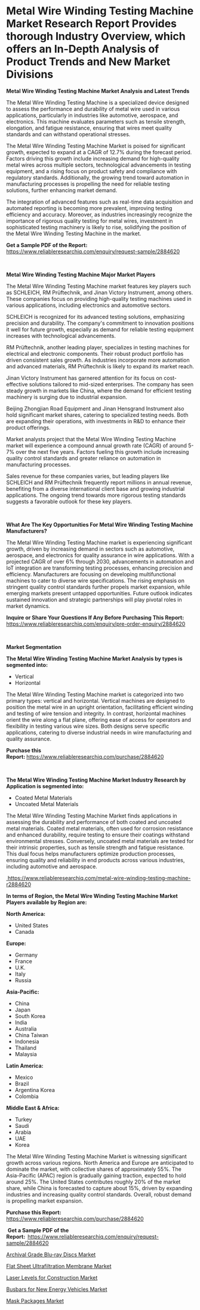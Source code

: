 <p><h1>Metal Wire Winding Testing Machine Market Research Report Provides thorough Industry Overview, which offers an In-Depth Analysis of Product Trends and New Market Divisions</h1></p><p><strong>Metal Wire Winding Testing Machine Market Analysis and Latest Trends</strong></p>
<p><p>The Metal Wire Winding Testing Machine is a specialized device designed to assess the performance and durability of metal wire used in various applications, particularly in industries like automotive, aerospace, and electronics. This machine evaluates parameters such as tensile strength, elongation, and fatigue resistance, ensuring that wires meet quality standards and can withstand operational stresses.</p><p>The Metal Wire Winding Testing Machine Market is poised for significant growth, expected to expand at a CAGR of 12.7% during the forecast period. Factors driving this growth include increasing demand for high-quality metal wires across multiple sectors, technological advancements in testing equipment, and a rising focus on product safety and compliance with regulatory standards. Additionally, the growing trend toward automation in manufacturing processes is propelling the need for reliable testing solutions, further enhancing market demand.</p><p>The integration of advanced features such as real-time data acquisition and automated reporting is becoming more prevalent, improving testing efficiency and accuracy. Moreover, as industries increasingly recognize the importance of rigorous quality testing for metal wires, investment in sophisticated testing machinery is likely to rise, solidifying the position of the Metal Wire Winding Testing Machine in the market.</p></p>
<p><strong>Get a Sample PDF of the Report:&nbsp;</strong> <a href="https://www.reliableresearchiq.com/enquiry/request-sample/2884620?utm_campaign=1896&utm_medium=2&utm_source=Github&utm_content=ia&utm_term=13032025&utm_id=metal-wire-winding-testing-machine">https://www.reliableresearchiq.com/enquiry/request-sample/2884620</a></p>
<p>&nbsp;</p>
<p><strong>Metal Wire Winding Testing Machine Major Market Players</strong></p>
<p><p>The Metal Wire Winding Testing Machine market features key players such as SCHLEICH, RM Prüftechnik, and Jinan Victory Instrument, among others. These companies focus on providing high-quality testing machines used in various applications, including electronics and automotive sectors.</p><p>SCHLEICH is recognized for its advanced testing solutions, emphasizing precision and durability. The company's commitment to innovation positions it well for future growth, especially as demand for reliable testing equipment increases with technological advancements.</p><p>RM Prüftechnik, another leading player, specializes in testing machines for electrical and electronic components. Their robust product portfolio has driven consistent sales growth. As industries incorporate more automation and advanced materials, RM Prüftechnik is likely to expand its market reach.</p><p>Jinan Victory Instrument has garnered attention for its focus on cost-effective solutions tailored to mid-sized enterprises. The company has seen steady growth in markets like China, where the demand for efficient testing machinery is surging due to industrial expansion.</p><p>Beijing Zhongjian Road Equipment and Jinan Hensgrand Instrument also hold significant market shares, catering to specialized testing needs. Both are expanding their operations, with investments in R&D to enhance their product offerings.</p><p>Market analysts project that the Metal Wire Winding Testing Machine market will experience a compound annual growth rate (CAGR) of around 5-7% over the next five years. Factors fueling this growth include increasing quality control standards and greater reliance on automation in manufacturing processes.</p><p>Sales revenue for these companies varies, but leading players like SCHLEICH and RM Prüftechnik frequently report millions in annual revenue, benefiting from a diverse international client base and growing industrial applications. The ongoing trend towards more rigorous testing standards suggests a favorable outlook for these key players.</p></p>
<p>&nbsp;</p>
<p><strong>What Are The Key Opportunities For Metal Wire Winding Testing Machine Manufacturers?</strong></p>
<p><p>The Metal Wire Winding Testing Machine market is experiencing significant growth, driven by increasing demand in sectors such as automotive, aerospace, and electronics for quality assurance in wire applications. With a projected CAGR of over 6% through 2030, advancements in automation and IoT integration are transforming testing processes, enhancing precision and efficiency. Manufacturers are focusing on developing multifunctional machines to cater to diverse wire specifications. The rising emphasis on stringent quality control standards further propels market expansion, while emerging markets present untapped opportunities. Future outlook indicates sustained innovation and strategic partnerships will play pivotal roles in market dynamics.</p></p>
<p><strong>Inquire or Share Your Questions If Any Before Purchasing This Report:</strong> <a href="https://www.reliableresearchiq.com/enquiry/pre-order-enquiry/2884620?utm_campaign=1896&utm_medium=2&utm_source=Github&utm_content=ia&utm_term=13032025&utm_id=metal-wire-winding-testing-machine">https://www.reliableresearchiq.com/enquiry/pre-order-enquiry/2884620</a></p>
<p>&nbsp;</p>
<p><strong>Market Segmentation</strong></p>
<p><strong>The Metal Wire Winding Testing Machine Market Analysis by types is segmented into:</strong></p>
<p><ul><li>Vertical</li><li>Horizontal</li></ul></p>
<p><p>The Metal Wire Winding Testing Machine market is categorized into two primary types: vertical and horizontal. Vertical machines are designed to position the metal wire in an upright orientation, facilitating efficient winding and testing of wire tension and integrity. In contrast, horizontal machines orient the wire along a flat plane, offering ease of access for operators and flexibility in testing various wire sizes. Both designs serve specific applications, catering to diverse industrial needs in wire manufacturing and quality assurance.</p></p>
<p><strong>Purchase this Report:&nbsp;</strong><a href="https://www.reliableresearchiq.com/purchase/2884620?utm_campaign=1896&utm_medium=2&utm_source=Github&utm_content=ia&utm_term=13032025&utm_id=metal-wire-winding-testing-machine">https://www.reliableresearchiq.com/purchase/2884620</a></p>
<p>&nbsp;</p>
<p><strong>The Metal Wire Winding Testing Machine Market Industry Research by Application is segmented into:</strong></p>
<p><ul><li>Coated Metal Materials</li><li>Uncoated Metal Materials</li></ul></p>
<p><p>The Metal Wire Winding Testing Machine Market finds applications in assessing the durability and performance of both coated and uncoated metal materials. Coated metal materials, often used for corrosion resistance and enhanced durability, require testing to ensure their coatings withstand environmental stresses. Conversely, uncoated metal materials are tested for their intrinsic properties, such as tensile strength and fatigue resistance. This dual focus helps manufacturers optimize production processes, ensuring quality and reliability in end products across various industries, including automotive and aerospace.</p></p>
<p><a href="https://www.reliableresearchiq.com/metal-wire-winding-testing-machine-r2884620?utm_campaign=1896&utm_medium=2&utm_source=Github&utm_content=ia&utm_term=13032025&utm_id=metal-wire-winding-testing-machine">&nbsp;https://www.reliableresearchiq.com/metal-wire-winding-testing-machine-r2884620</a></p>
<p><strong>In terms of Region, the Metal Wire Winding Testing Machine Market Players available by Region are:</strong></p>
<p>
    <p> <strong> North America: </strong>
        <ul>
            <li>United States</li>
            <li>Canada</li>
        </ul>
        </p> 
    <p> <strong> Europe: </strong>
        <ul>
            <li>Germany</li>
            <li>France</li>
            <li>U.K.</li>
            <li>Italy</li>
            <li>Russia</li>
        </ul>
        </p> 
    <p> <strong> Asia-Pacific: </strong>
        <ul>
            <li>China</li>
            <li>Japan</li>
            <li>South Korea</li>
            <li>India</li>
            <li>Australia</li>
            <li>China Taiwan</li>
            <li>Indonesia</li>
            <li>Thailand</li>
            <li>Malaysia</li>
        </ul>
        </p> 
    <p> <strong> Latin America: </strong>
        <ul>
            <li>Mexico</li>
            <li>Brazil</li>
            <li>Argentina Korea</li>
            <li>Colombia</li>
        </ul>
        </p> 
    <p> <strong> Middle East & Africa: </strong>
        <ul>
            <li>Turkey</li>
            <li>Saudi</li>
            <li>Arabia</li>
            <li>UAE</li>
            <li>Korea</li>
        </ul>
    </p>
    </p>
<p><p>The Metal Wire Winding Testing Machine Market is witnessing significant growth across various regions. North America and Europe are anticipated to dominate the market, with collective shares of approximately 55%. The Asia-Pacific (APAC) region is gradually gaining traction, expected to hold around 25%. The United States contributes roughly 20% of the market share, while China is forecasted to capture about 15%, driven by expanding industries and increasing quality control standards. Overall, robust demand is propelling market expansion.</p></p>
<p><strong>Purchase this Report: </strong><a href="https://www.reliableresearchiq.com/purchase/2884620?utm_campaign=1896&utm_medium=2&utm_source=Github&utm_content=ia&utm_term=13032025&utm_id=metal-wire-winding-testing-machine">https://www.reliableresearchiq.com/purchase/2884620</a></p>
<p>&nbsp;<strong>Get a Sample PDF of the Report:&nbsp;&nbsp;</strong><a href="https://www.reliableresearchiq.com/enquiry/request-sample/2884620?utm_campaign=1896&utm_medium=2&utm_source=Github&utm_content=ia&utm_term=13032025&utm_id=metal-wire-winding-testing-machine">https://www.reliableresearchiq.com/enquiry/request-sample/2884620</a></p>
<p><strong></strong></p>
<p><p><a href="https://www.linkedin.com/pulse/forecast-of57-cagr-study-archival-grade-blu-ray-discs-p1ude?utm_campaign=1896&utm_medium=2&utm_source=Github&utm_content=ia&utm_term=13032025&utm_id=metal-wire-winding-testing-machine">Archival Grade Blu-ray Discs Market</a></p><p><a href="https://github.com/guzasbahsas/Market-Research-Report-List-1/blob/main/flat-sheet-ultrafiltration-membrane-market.md?utm_campaign=1896&utm_medium=2&utm_source=Github&utm_content=ia&utm_term=13032025&utm_id=metal-wire-winding-testing-machine">Flat Sheet Ultrafiltration Membrane Market</a></p><p><a href="https://github.com/nagateyisu29/Market-Research-Report-List-1/blob/main/laser-levels-for-construction-market.md?utm_campaign=1896&utm_medium=2&utm_source=Github&utm_content=ia&utm_term=13032025&utm_id=metal-wire-winding-testing-machine">Laser Levels for Construction Market</a></p><p><a href="https://www.linkedin.com/pulse/growth-journey-busbars-new-energy-vehicles-market-uncovering-2axfe?utm_campaign=1896&utm_medium=2&utm_source=Github&utm_content=ia&utm_term=13032025&utm_id=metal-wire-winding-testing-machine">Busbars for New Energy Vehicles Market</a></p><p><a href="https://www.linkedin.com/pulse/analysis-market-mask-packages-illuminating-elements-tnuie?utm_campaign=1896&utm_medium=2&utm_source=Github&utm_content=ia&utm_term=13032025&utm_id=metal-wire-winding-testing-machine">Mask Packages Market</a></p></p>